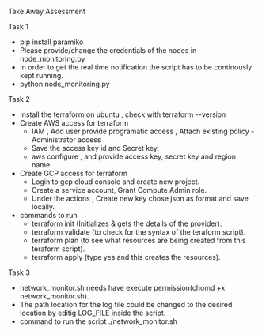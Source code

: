 Take Away Assessment

Task 1

* pip install paramiko
* Please provide/change the credentials of the nodes in node_monitoring.py
* In order to get the real time notification the script has to be continously kept running.
* python node_monitoring.py
  
Task 2
* Install the terraform on ubuntu , check with terraform --version
* Create AWS access for terraform
    * IAM , Add user provide programatic access , Attach existing policy - Administrator access
    * Save the access key id and Secret key.
    * aws configure , and provide access key, secret key and region name.
* Create GCP access for terraform
    * Login to gcp cloud console and create new project.
    * Create a service account, Grant Compute Admin role.
    * Under the actions , Create new key chose json as format and save locally.
* commands to run
    * terraform init (Initializes & gets the details of the provider).
    * terraform validate (to check for the syntax of the teraform script).
    * terraform plan (to see what resources are being created from this teraform script).
    * terraform apply (type yes and this creates the resources).
      
Task 3 

* network_monitor.sh needs have execute permission(chomd +x network_monitor.sh).
* The path location for the log file could be changed to the desired location by editig LOG_FILE inside the script.
* command to run the script ./network_monitor.sh <ipaddress> <hostanme> 
